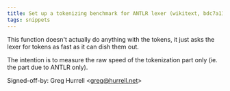 ```yaml
---
title: Set up a tokenizing benchmark for ANTLR lexer (wikitext, bdc7a11)
tags: snippets
---
```


This function doesn't actually do anything with the tokens, it just asks the lexer for tokens as fast as it can dish them out.

The intention is to measure the raw speed of the tokenization part only (ie. the part due to ANTLR only).

Signed-off-by: Greg Hurrell &lt;greg@hurrell.net&gt;
